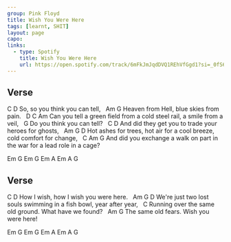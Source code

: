 ```yaml
---
group: Pink Floyd
title: Wish You Were Here
tags: [learnt, SHIT]
layout: page
capo: 
links: 
  - type: Spotify
    title: Wish You Were Here
    url: https://open.spotify.com/track/6mFkJmJqdDVQ1REhVfGgd1?si=_0fS685dQ1Wmcqac73ooKw
---
```


## Verse

C                         D
So, so you think you can tell,
&nbsp;            Am                   G
Heaven from Hell, blue skies from pain.
&nbsp;                    D                       C                    Am
Can you tell a green field from a cold steel rail, a smile from a veil,
&nbsp;                     G
Do you think you can tell?
&nbsp;                         C                   D
And did they get you to trade your heroes for ghosts,
&nbsp;               Am                    G                             D
Hot ashes for trees, hot air for a cool breeze, cold comfort for change,
&nbsp;                 C                        Am                         G
And did you exchange a walk on part in the war for a lead role in a cage?

Em  G  Em  G  Em  A  Em  A  G

## Verse

C                               D
How I wish, how I wish you were here.
&nbsp;          Am                                     G                  D
We're just two lost souls swimming in a fish bowl, year after year,
&nbsp;                                 C
Running over the same old ground. What have we found?
&nbsp;            Am                         G
The same old fears. Wish you were here!

Em  G  Em  G  Em  A  Em  A  G

